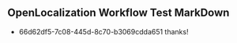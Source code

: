 ## OpenLocalization Workflow Test MarkDown
* 66d62df5-7c08-445d-8c70-b3069cdda651 
thanks!<!--HONumber=Mar16_HO3-->
